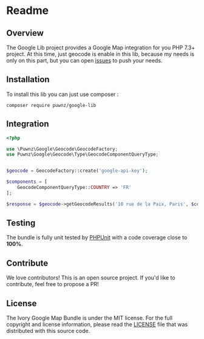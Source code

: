 # Readme

## Overview

The Google Lib project provides a Google Map integration for you PHP 7.3+ project. At this time, just geocode is enable in this lib, because my needs is only on this part, but you can open [issues](/issues) to push your needs.

## Installation

To install this lib you can just use composer :

```
composer require puwnz/google-lib
```

## Integration

```php
<?php

use \Puwnz\Google\Geocode\GeocodeFactory;
use Puwnz\Google\Geocode\Type\GeocodeComponentQueryType;


$geocode = GeocodeFactory::create('google-api-key');

$components = [
    GeocodeComponentQueryType::COUNTRY => 'FR'
];

$response = $geocode->getGeocodeResults('10 rue de la Paix, Paris', $components);
```

## Testing

The bundle is fully unit tested by [PHPUnit](http://www.phpunit.de/) with a code coverage close to **100%**.

## Contribute

We love contributors! This is an open source project. If you'd like to contribute, feel free to propose a PR!

## License

The Ivory Google Map Bundle is under the MIT license. For the full copyright and license information, please read the
[LICENSE](/LICENSE) file that was distributed with this source code.
